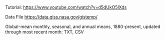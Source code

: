 Tutorial:
https://www.youtube.com/watch?v=d5dUkO5lXds

Data File
https://data.giss.nasa.gov/gistemp/

Global-mean monthly, seasonal, and annual means, 1880-present, updated through most recent month: TXT, CSV